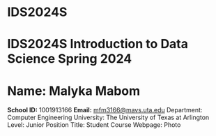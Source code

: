 # IDS2024S

# **IDS2024S Introduction to Data Science Spring 2024**

# **Name:** Malyka Mabom
**School ID:** 1001913166
**Email:** mfm3166@mavs.uta.edu
Department: Computer Engineering
University: The University of Texas at Arlington
Level: Junior
Position Title: Student
Course Webpage: 
Photo 
